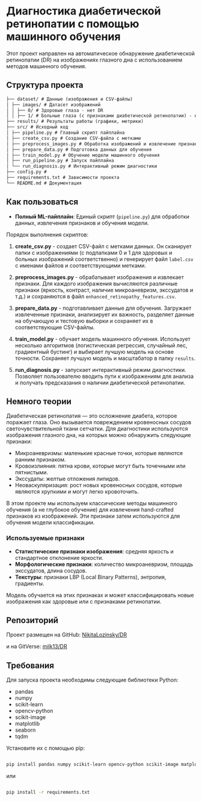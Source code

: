 # Диагностика диабетической ретинопатии с помощью машинного обучения

Этот проект направлен на автоматическое обнаружение диабетической ретинопатии (DR) на изображениях глазного дна с использованием методов машинного обучения.

## Структура проекта

```md
├── dataset/ # Данные (изображения и CSV-файлы)
│ ├── images/ # Датасет изображений 
│ │ ├── 0/ # Здоровые глаза - нет DR
│ │ ├── 1/ # Больные глаза (с признаками диабетической ретинопатии) - есть DR
├── results/ # Результаты работы (графики, метрики)
├── src/ # Исходный код
│ ├── pipeline.py # Главный скрипт пайплайна
│ ├── create_csv.py # Создание CSV-файла с метками
│ ├── preprocess_images.py # Обработка изображений и извлечение признаков
│ ├── prepare_data.py # Подготовка данных для обучения
│ ├── train_model.py # Обучение модели машинного обучения
│ ├── run_pipeline.py # Запуск пайплайна
│ └── run_diagnosis.py # Интерактивный режим диагностики
├── config.py # 
├── requirements.txt # Зависимости проекта
└── README.md # Документация
```

## Как пользоваться

*   **Полный ML-пайплайн**: Единый скрипт (`pipeline.py`) для обработки данных, извлечения признаков и обучения модели.

Порядок выполнения скриптов:

1. **create_csv.py** - создает CSV-файл с метками данных. Он сканирует папки с изображениями (с подпапками 0 и 1 для здоровых и больных изображений соответственно) и генерирует файл `label.csv` с именами файлов и соответствующими метками.

2. **preprocess_images.py** - обрабатывает изображения и извлекает признаки. Для каждого изображения вычисляются различные признаки (яркость, контраст, наличие микроаневризм, экссудатов и т.д.) и сохраняются в файл `enhanced_retinopathy_features.csv`.

3. **prepare_data.py** - подготавливает данные для обучения. Загружает извлеченные признаки, анализирует их важность, разделяет данные на обучающую и тестовую выборки и сохраняет их в соответствующие CSV-файлы.

4. **train_model.py** - обучает модель машинного обучения. Использует несколько алгоритмов (логистическая регрессия, случайный лес, градиентный бустинг) и выбирает лучшую модель на основе точности. Сохраняет лучшую модель и масштабатор в папку `results`.

5. **run_diagnosis.py** - запускает интерактивный режим диагностики. Позволяет пользователю вводить пути к изображениям для анализа и получать предсказания о наличии диабетической ретинопатии.



## Немного теории

Диабетическая ретинопатия — это осложнение диабета, которое поражает глаза. Оно вызывается повреждением кровеносных сосудов светочувствительной ткани сетчатки. Для диагностики используются изображения глазного дна, на которых можно обнаружить следующие признаки:

- Микроаневризмы: маленькие красные точки, которые являются ранним признаком.
- Кровоизлияния: пятна крови, которые могут быть точечными или пятнистыми.
- Экссудаты: желтые отложения липидов.
- Неоваскуляризация: рост новых кровеносных сосудов, которые являются хрупкими и могут легко кровоточить.

В этом проекте мы используем классические методы машинного обучения (а не глубокое обучение) для извлечения hand-crafted признаков из изображений. Эти признаки затем используются для обучения модели классификации.

### Используемые признаки

- **Статистические признаки изображения**: средняя яркость и стандартное отклонение яркости.
- **Морфологические признаки**: количество микроаневризм, площадь экссудатов, длина сосудов.
- **Текстуры**: признаки LBP (Local Binary Patterns), энтропия, градиенты.

Модель обучается на этих признаках и может классифицировать новые изображения как здоровые или с признаками ретинопатии.

## Репозиторий

Проект размещен на GitHub: [NikitaLozinsky/DR](https://github.com/NikitaLozinsky/DR)

и на GitVerse: [milk13/DR](https://gitverse.ru/milk13/DR)
## Требования

Для запуска проекта необходимы следующие библиотеки Python:

- pandas
- numpy
- scikit-learn
- opencv-python
- scikit-image
- matplotlib
- seaborn
- tqdm

Установите их с помощью pip:

```bash

pip install pandas numpy scikit-learn opencv-python scikit-image matplotlib seaborn tqdm

```
или 

```bash

pip install -r requirements.txt

```

